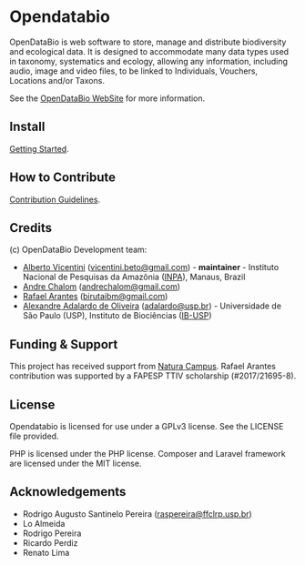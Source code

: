 # Opendatabio

OpenDataBio is web software to store, manage and distribute biodiversity and ecological data. It is designed to accommodate many data types used in taxonomy, systematics and ecology, allowing any information, including audio, image and video files, to be linked to Individuals, Vouchers, Locations and/or Taxons.
<br>

See the [OpenDataBio WebSite](https://opendatabio.github.io/) for more information.

## Install

[Getting Started](https://opendatabio.github.io/docs/getting-started).

## How to Contribute

[Contribution Guidelines](https://opendatabio.github.io/docs/contribution-guidelines).

## Credits

(c) OpenDataBio Development team:

- [Alberto Vicentini](https://github.com/betovicentini) (vicentini.beto@gmail.com) - **maintainer** - Instituto Nacional de Pesquisas da Amazônia ([INPA](http://portal.inpa.gov.br/)), Manaus, Brazil
- [Andre Chalom](https://github.com/andrechalom) (andrechalom@gmail.com)
- [Rafael Arantes]((https://github.com/birutaibm)) (birutaibm@gmail.com)
- [Alexandre Adalardo de Oliveira](https://github.com/adalardo) (adalardo@usp.br) - Universidade de São Paulo (USP), Instituto de Biociências ([IB-USP](http://www.ib.usp.br/en/))

## Funding & Support

This project has received support from [Natura Campus](http://www.naturacampus.com.br/cs/naturacampus/home). Rafael Arantes contribution was supported by a FAPESP TTIV scholarship (#2017/21695-8).

## License

Opendatabio is licensed for use under a GPLv3 license. See the LICENSE file provided.

PHP is licensed under the PHP license. Composer and Laravel framework are licensed under the MIT license.

## Acknowledgements
- Rodrigo Augusto Santinelo Pereira (raspereira@ffclrp.usp.br)
- Lo Almeida
- Rodrigo Pereira
- Ricardo Perdiz
- Renato Lima
